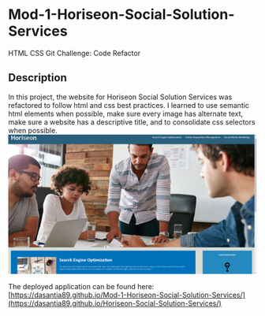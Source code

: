 # Mod-1-Horiseon-Social-Solution-Services

HTML CSS Git Challenge: Code Refactor

## Description

In this project, the website for Horiseon Social Solution Services was refactored to follow html and css best practices. I learned to use semantic html elements when possible, make sure every image has alternate text, make sure a website has a descriptive title, and to consolidate css selectors when possible. 
![Alt text](assets/images/readme-image.png)

The deployed application can be found here:
[https://dasantia89.github.io/Mod-1-Horiseon-Social-Solution-Services/](https://dasantia89.github.io/Horiseon-Social-Solution-Services/)
